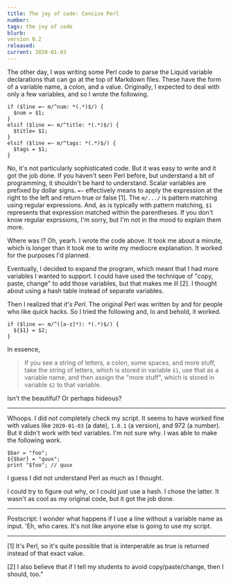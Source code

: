 ```yaml
---
title: The joy of code: Concise Perl
number: 
tags: the joy of code
blurb: 
version 0.2
released: 
current: 2020-01-03
---
```

The other day, I was writing some Perl code to parse the Liquid
variable declarations that can go at the top of Markdown files.
These have the form of a variable name, a colon, and a value.
Originally, I expected to deal with only a few variables, and so
I wrote the following.

    if ($line =~ m/^num: *(.*)$/) {
      $num = $1;
    }
    elsif ($line =~ m/^title: *(.*)$/) {
      $title= $1;
    }
    elsif ($line =~ m/^tags: *(.*)$/) {
      $tags = $1;
    }

No, it's not particularly sophisticated code.  But it was easy to
write and it got the job done.  If you haven't seen Perl before,
but understand a bit of programming, it shouldn't be hard to
understand.  Scalar variables are prefixed by dollar signs.  `=~`
effectively means to apply the expression at the right to the left
and return true or false [1].  The `m/.../` is pattern matching
using regular expressions.  And, as is typically with pattern
matching, `$1` represents that expression matched within the
parentheses.  If you don't know regular exprssions, I'm sorry, but
I'm not in the mood to explain them more.

Where was I?  Oh, yearh.  I wrote the code above.  It took me about
a minute, which is longer than it took me to write my mediocre
explanation.  It worked for the purposes I'd planned.

Eventually, I decided to expand the program, which meant that I had more
variables I wanted to support.  I could have used the technique of
"copy, paste, change" to add those variables, but that makes me ill
[2].  I thought about using a hash table instead of separate
variables.

Then I realized that *it's Perl*.  The original Perl was written by and
for people who like quick hacks.  So I tried the following and, lo and
behold, it worked.

    if ($line =~ m/^([a-z]*): *(.*)$/) {
      ${$1} = $2;
    }

In essence, 

> If you see a string of letters, a colon, some spaces, and more
stuff, take the string of letters, which is stored in variable `$1`,
use that as a variable name, and then assign the "more stuff", which
is stored in variable `$2` to that variable.

Isn't the beautiful?  Or perhaps hideous?  

---

Whoops.  I did not completely check my script.  It seems to have worked
fine with values like `2020-01-03` (a date), `1.0.1` (a version), and
972 (a number).  But it didn't work with text variables.  I'm not sure
why.  I was able to make the following work.

    $bar = "foo";
    ${$bar} = "quux";
    print "$foo"; // quux

I guess I did not understand Perl as much as I thought.  

I could try to figure out why, or I could just use a hash.  I chose the
latter.  It wasn't as cool as my original code, but it got the job done.

---

Postscript: I wonder what happens if I use a line without a variable
name as input.  'Eh, who cares.  It's not like anyone else is going to
use my script.

---

[1] It's Perl, so it's quite possible that is interperable as true
is returned instead of that exact value.

[2] I also believe that if I tell my students to avoid copy/paste/change,
then I should, too."
